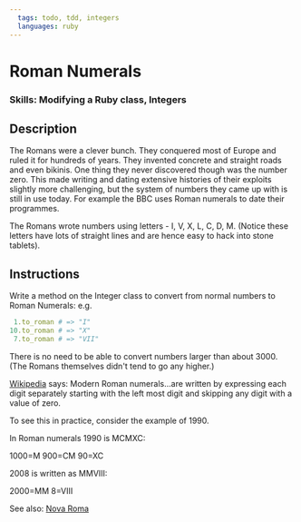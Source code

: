 ```yaml
---
  tags: todo, tdd, integers
  languages: ruby
---
```

# Roman Numerals

### Skills: Modifying a Ruby class, Integers

## Description

The Romans were a clever bunch. They conquered most of Europe and ruled it for hundreds of years. They invented concrete and straight roads and even bikinis. One thing they never discovered though was the number zero. This made writing and dating extensive histories of their exploits slightly more challenging, but the system of numbers they came up with is still in use today. For example the BBC uses Roman numerals to date their programmes.

The Romans wrote numbers using letters - I, V, X, L, C, D, M. (Notice these letters have lots of straight lines and are hence easy to hack into stone tablets).

## Instructions

Write a method on the Integer class to convert from normal numbers to Roman Numerals: e.g.

```ruby
 1.to_roman # => "I"
10.to_roman # => "X"
 7.to_roman # => "VII"
```

There is no need to be able to convert numbers larger than about 3000. (The Romans themselves didn't tend to go any higher.)

[Wikipedia](http://en.wikipedia.org/wiki/Roman_numerals) says: Modern Roman numerals...are written by expressing each digit separately starting with the left most digit and skipping any digit with a value of zero.

To see this in practice, consider the example of 1990.

In Roman numerals 1990 is MCMXC:

1000=M
900=CM
90=XC

2008 is written as MMVIII:

2000=MM
8=VIII

See also: [Nova Roma](http://www.novaroma.org/via_romana/numbers.html)